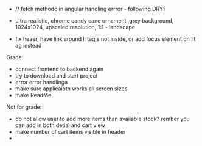 -   // fetch methodo in angular handling errror - following DRY?

-   ultra realistic, chrome candy cane ornament ,grey background, 1024x1024, upscaled resolution, 1:1 - landscape

-   fix heaer, have link around li tag,s not inside, or add focus element on lit ag instead

Grade:

-   connect frontend to backend again
-   try to download and start project
-   error
    error handlinga
-   make sure applicaiotn works all screen sizes
-   make ReadMe

Not for grade:

-   do not allow user to add more items than available stock? rember you can add in both detial and cart view
-   make number of cart items visible in header
-
